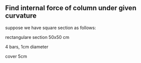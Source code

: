 ﻿## Find internal force of column under given curvature
suppose we have square section as follows:

rectangulare section 50x50 cm

4 bars, 1cm diameter

cover 5cm
